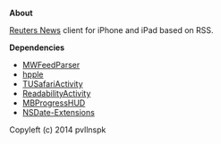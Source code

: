 <B>About</B>

[Reuters News](http://www.reuters.com/) client for iPhone and iPad based on RSS.

<B>Dependencies</B>

- [MWFeedParser](https://github.com/mwaterfall/MWFeedParser)
- [hpple](https://github.com/topfunky/hpple)
- [TUSafariActivity](https://github.com/davbeck/TUSafariActivity)
- [ReadabilityActivity](https://github.com/arc90/ReadabilityActivity)
- [MBProgressHUD](https://github.com/jdg/MBProgressHUD)
- [NSDate-Extensions](https://github.com/erica/NSDate-Extensions)

Copyleft (c) 2014 pvllnspk
